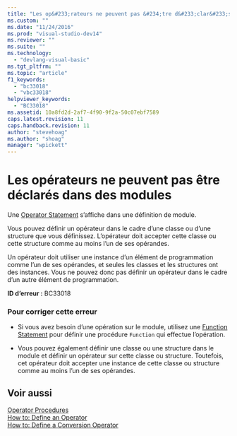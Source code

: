 ```yaml
---
title: "Les op&#233;rateurs ne peuvent pas &#234;tre d&#233;clar&#233;s dans des modules | Microsoft Docs"
ms.custom: ""
ms.date: "11/24/2016"
ms.prod: "visual-studio-dev14"
ms.reviewer: ""
ms.suite: ""
ms.technology: 
  - "devlang-visual-basic"
ms.tgt_pltfrm: ""
ms.topic: "article"
f1_keywords: 
  - "bc33018"
  - "vbc33018"
helpviewer_keywords: 
  - "BC33018"
ms.assetid: 10a8fd2d-2af7-4f90-9f2a-50c07ebf7589
caps.latest.revision: 11
caps.handback.revision: 11
author: "stevehoag"
ms.author: "shoag"
manager: "wpickett"
---
```

# Les op&#233;rateurs ne peuvent pas &#234;tre d&#233;clar&#233;s dans des modules
Une [Operator Statement](/dotnet/visual-basic/language-reference/statements/operator-statement) s’affiche dans une définition de module.  
  
 Vous pouvez définir un opérateur dans le cadre d’une classe ou d’une structure que vous définissez. L’opérateur doit accepter cette classe ou cette structure comme au moins l’un de ses opérandes.  
  
 Un opérateur doit utiliser une instance d’un élément de programmation comme l’un de ses opérandes, et seules les classes et les structures ont des instances. Vous ne pouvez donc pas définir un opérateur dans le cadre d’un autre élément de programmation.  
  
 **ID d’erreur :** BC33018  
  
### Pour corriger cette erreur  
  
-   Si vous avez besoin d’une opération sur le module, utilisez une [Function Statement](/dotnet/visual-basic/language-reference/statements/function-statement) pour définir une procédure `Function` qui effectue l’opération.  
  
-   Vous pouvez également définir une classe ou une structure dans le module et définir un opérateur sur cette classe ou structure. Toutefois, cet opérateur doit accepter une instance de cette classe ou structure comme au moins l’un de ses opérandes.  
  
## Voir aussi  
 [Operator Procedures](/dotnet/visual-basic/programming-guide/language-features/procedures/operator-procedures)   
 [How to: Define an Operator](../Topic/How%20to:%20Define%20an%20Operator%20\(Visual%20Basic\).md)   
 [How to: Define a Conversion Operator](../Topic/How%20to:%20Define%20a%20Conversion%20Operator%20\(Visual%20Basic\).md)